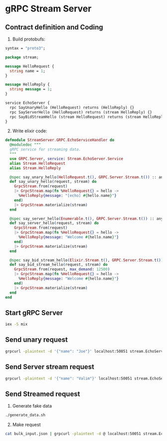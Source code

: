 # gRPC Stream Server

## Contract definition and Coding

1. Build protobufs:

```protobuf
syntax = "proto3";

package stream;

message HelloRequest {
  string name = 1;
}

message HelloReply {
  string message = 1;
}

service EchoServer {
  rpc SayUnaryHello (HelloRequest) returns (HelloReply) {}
  rpc SayServerHello (HelloRequest) returns (stream HelloReply) {}
  rpc SayBidStreamHello (stream HelloRequest) returns (stream HelloReply) {}
}
```

2. Write elixir code:
```elixir
defmodule StreamServer.GRPC.EchoServiceHandler do
  @moduledoc """
  gRPC service for streaming data.
  """
  use GRPC.Server, service: Stream.EchoServer.Service
  alias Stream.HelloRequest
  alias Stream.HelloReply

  @spec say_unary_hello(HelloRequest.t(), GRPC.Server.Stream.t()) :: any()
  def say_unary_hello(request, stream) do
    GrpcStream.from(request)
    |> GrpcStream.map(fn %HelloRequest{} = hello ->
      %HelloReply{message: "[echo] #{hello.name}"}
    end)
    |> GrpcStream.materialize(stream)
  end

  @spec say_server_hello(Enumerable.t(), GRPC.Server.Stream.t()) :: any()
  def say_server_hello(request, stream) do
    GrpcStream.from(request)
    |> GrpcStream.map(fn %HelloRequest{} = hello ->
      %HelloReply{message: "Welcome #{hello.name}"}
    end)
    |> GrpcStream.materialize(stream)
  end

  @spec say_bid_stream_hello(Elixir.Stream.t(), GRPC.Server.Stream.t()) :: any()
  def say_bid_stream_hello(request, stream) do
    GrpcStream.from(request, max_demand: 12500)
    |> GrpcStream.map(fn %HelloRequest{} = hello ->
      %HelloReply{message: "Welcome #{hello.name}"}
    end)
    |> GrpcStream.materialize(stream)
  end
end
```

## Start gRPC Server

```bash
iex -S mix
``` 

## Send unary request

```bash
grpcurl -plaintext -d '{"name": "Joe"}' localhost:50051 stream.EchoServer/SayUnaryHello
``` 

## Send Server stream request

```bash
grpcurl -plaintext -d '{"name": "Valim"}' localhost:50051 stream.EchoServer/SayServerHello
``` 

## Send Streamed request

1. Generate fake data
```bash
./generate_data.sh
``` 

2. Make request
```bash
cat bulk_input.json | grpcurl -plaintext -d @ localhost:50051 stream.EchoServer/SayBidStreamHello
``` 